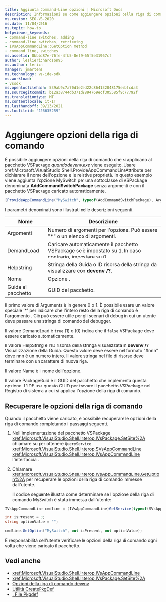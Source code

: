 ```yaml
---
title: Aggiunta Command-Line opzioni | Microsoft Docs
description: Informazioni su come aggiungere opzioni della riga di comando che vengono applicate a un PACCHETTO VSPackage quando viene devenv.exe comando.
ms.custom: SEO-VS-2020
ms.date: 11/04/2016
ms.topic: how-to
helpviewer_keywords:
- command-line switches, adding
- command-line switches, retrieving
- IVsAppCommandLine::GetOption method
- command line, switches
ms.assetid: 8bbbd87e-76fe-4fb5-8ef9-65f5e31967cf
author: leslierichardson95
ms.author: lerich
manager: jmartens
ms.technology: vs-ide-sdk
ms.workload:
- vssdk
ms.openlocfilehash: 539ab9c7a70d1e2ed22c864132048175eebfcda3
ms.sourcegitcommit: b12a38744db371d2894769ecf305585f9577792f
ms.translationtype: MT
ms.contentlocale: it-IT
ms.lasthandoff: 09/13/2021
ms.locfileid: "126635259"
---
```

# <a name="add-command-line-switches"></a>Aggiungere opzioni della riga di comando
È possibile aggiungere opzioni della riga di comando che si applicano al pacchetto VSPackage *quandodevenv.exe* viene eseguito. Usare <xref:Microsoft.VisualStudio.Shell.ProvideAppCommandLineAttribute> per dichiarare il nome dell'opzione e le relative proprietà. In questo esempio viene aggiunta l'opzione MySwitch per una sottoclasse di VSPackage denominata **AddCommandSwitchPackage** senza argomenti e con il pacchetto VSPackage caricato automaticamente.

```csharp
[ProvideAppCommandLine("MySwitch", typeof(AddCommandSwitchPackage), Arguments = "0", DemandLoad = 1)]
```

 I parametri denominati sono illustrati nelle descrizioni seguenti.

|Nome|Descrizione|
|-|-|
| Argomenti | Numero di argomenti per l'opzione. Può essere "*" o un elenco di argomenti. |
| DemandLoad | Caricare automaticamente il pacchetto VSPackage se è impostato su 1. In caso contrario, impostare su 0. |
| Helpstring | Stringa della Guida o ID risorsa della stringa da visualizzare con **devenv /?**. |
| Nome | Opzione . |
| Guida al pacchetto | GUID del pacchetto. |

 Il primo valore di Arguments è in genere 0 o 1. È possibile usare un valore speciale '*' per indicare che l'intero resto della riga di comando è l'argomento . Ciò può essere utile per gli scenari di debug in cui un utente deve passare una stringa di comando del debugger.

 Il valore DemandLoad è `true` (1) o (0) indica che il `false` VSPackage deve essere caricato automaticamente.

 Il valore HelpString è l'ID risorsa della stringa visualizzata in **devenv /?** Visualizzazione della Guida. Questo valore deve essere nel formato "#nnn" dove nnn è un numero intero. Il valore stringa nel file di risorse deve terminare con un carattere di nuova riga.

 Il valore Name è il nome dell'opzione.

 Il valore PackageGuid è il GUID del pacchetto che implementa questa opzione. L'IDE usa questo GUID per trovare il pacchetto VSPackage nel Registro di sistema a cui si applica l'opzione della riga di comando.

## <a name="retrieve-command-line-switches"></a>Recuperare le opzioni della riga di comando
 Quando il pacchetto viene caricato, è possibile recuperare le opzioni della riga di comando completando i passaggi seguenti.

1. Nell'implementazione del pacchetto VSPackage <xref:Microsoft.VisualStudio.Shell.Interop.IVsPackage.SetSite%2A> chiamare su per ottenere `QueryService` <xref:Microsoft.VisualStudio.Shell.Interop.SVsAppCommandLine> <xref:Microsoft.VisualStudio.Shell.Interop.IVsAppCommandLine> l'interfaccia .

2. Chiamare <xref:Microsoft.VisualStudio.Shell.Interop.IVsAppCommandLine.GetOption%2A> per recuperare le opzioni della riga di comando immesse dall'utente.

   Il codice seguente illustra come determinare se l'opzione della riga di comando MySwitch è stata immessa dall'utente:

```csharp
IVsAppCommandLine cmdline = (IVsAppCommandLine)GetService(typeof(SVsAppCommandLine));

int isPresent = 0;
string optionValue = "";

cmdline.GetOption("MySwitch", out isPresent, out optionValue);
```

 È responsabilità dell'utente verificare le opzioni della riga di comando ogni volta che viene caricato il pacchetto.

## <a name="see-also"></a>Vedi anche
- <xref:Microsoft.VisualStudio.Shell.Interop.IVsAppCommandLine>
- <xref:Microsoft.VisualStudio.Shell.Interop.IVsPackage.SetSite%2A>
- [Opzioni della riga di comando devenv](../ide/reference/devenv-command-line-switches.md)
- [Utilità CreatePkgDef](../extensibility/internals/createpkgdef-utility.md)
- [. File Pkgdef](https://devblogs.microsoft.com/visualstudio/whats-a-pkgdef-and-why/)
